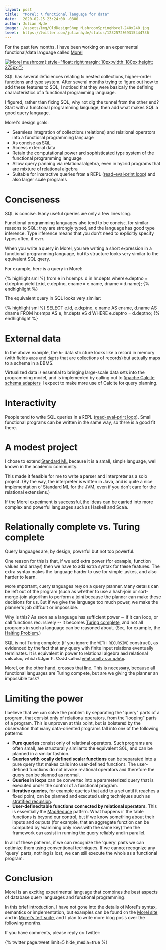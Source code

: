 ```yaml
---
layout: post
title:  "Morel: A functional language for data"
date:   2020-02-25 23:24:00 -0800
author: Julian Hyde
image:  /assets/img/OldDesignShop_MushroomSpringMorel-240x240.jpg
tweet:  https://twitter.com/julianhyde/status/1232572869315444736
---
```


For the past few months, I have been working on an experimental
functional/data language called
[Morel](https://github.com/julianhyde/morel).

[![Morel mushroom](/assets/img/OldDesignShop_MushroomSpringMorel-180x275.jpg "Morel mushroom (credit: OldDesignShop.com)"){:style="float: right;margin: 10px;width: 180px;height: 275px;"}](https://olddesignshop.com/wp-content/uploads/2015/03/OldDesignShop_MushroomSpringMorel-670x1024.jpg)

SQL has several deficiences relating to nested collections,
higher-order functions and type system. After several months trying to
figure out how to add these features to SQL, I noticed that they were
basically the defining characteristics of a functional programming
language.

I figured, rather than fixing SQL, why not dig the tunnel from the
other end?  Start with a functional programming language, then add what
makes SQL a good query language.

Morel's design goals:

* Seamless integration of collections (relations) and relational
  operators into a functional programming language
* As concise as SQL
* Access external data
* Retain the computational power and sophisticated type system of the
  functional programming language
* Allow query planning via relational algebra, even in hybrid programs
  that are mixture of relational algebra
* Suitable for interactive queries from a REPL
  ([read-eval-print loop](https://en.wikipedia.org/wiki/Read%E2%80%93eval%E2%80%93print_loop))
  and also larger scale programs

# Conciseness

SQL is concise. Many useful queries are only a few lines long.

Functional programming languages also tend to be concise, for similar
reasons to SQL: they are strongly typed, and the language has good
type inference. Type inference means that you don't need to explicitly
specify types often, if ever.

When you write a query in Morel, you are writing a short expression in
a functional programming language, but its structure looks very
similar to the equivalent SQL query.

For example, here is a query in Morel:

{% highlight sml %}
from e in hr.emps,
    d in hr.depts
where e.deptno = d.deptno
yield {e.id, e.deptno, ename = e.name, dname = d.name};
{% endhighlight %}

The equivalent query in SQL looks very similar:

{% highlight sml %}
SELECT e.id, e.deptno, e.name AS ename, d.name AS dname
FROM hr.emps AS e,
    hr.depts AS d
WHERE e.deptno = d.deptno;
{% endhighlight %}

# External data

In the above example, the `hr` data structure looks like a record in
memory (with fields `emps` and `depts` that are collections of
records) but actually maps to a schema in a DBMS.

Virtualized data is essential to bringing large-scale data sets into
the programming model, and is implemented by calling out to
[Apache Calcite schema adapters](https://calcite.apache.org/docs/adapter.html).
I expect to make more use of Calcite for query planning.

# Interactivity

People tend to write SQL queries in a REPL
([read-eval-print loop](https://en.wikipedia.org/wiki/Read%E2%80%93eval%E2%80%93print_loop)).
Small functional programs can be written in the same way, so there is
a good fit there.

# A modest project

I chose to extend
[Standard ML](https://en.wikipedia.org/wiki/Standard_ML) because it is
a small, simple language, well known in the academic community.

This made it feasible for me to write a parser and interpreter as a
solo project. (By the way, the interpreter is written in Java, and is
quite a nice implementation of Standard ML for the JVM, even if you
don't care for the relational extensions.)

If the Morel experiment is successful, the ideas can be carried into
more complex and powerful languages such as Haskell and Scala.

# Relationally complete vs. Turing complete

Query languages are, by design, powerful but not too powerful.

One reason for this is that, if we add extra power (for example,
function values and arrays) then we have to add extra syntax for these
features. The extra syntax makes the language harder to use for simple
taskes, and also harder to learn.

More important, query languages rely on a query planner.  Many details
can be left out of the program (such as whether to use a hash-join or
sort-merge-join algorithm to perform a join) because the planner can
make these decisions for us.  But if we give the language too much
power, we make the planner's job difficult or impossible.

Why is this? As soon as a language has sufficient power -- if it can loop,
or call functions recursively -- it becomes
[Turing complete](https://en.wikipedia.org/wiki/Turing_completeness),
and not all programs in such a language can be reasoned about. (See,
for example, the
[Halting Problem](https://en.wikipedia.org/wiki/Halting_problem).)

SQL is not Turing complete (if you ignore the `WITH RECURSIVE`
construct), as evidenced by the fact that any query with finite input
relations eventually terminates. It is equivalent in power to
relational algebra and relational calculus, which Edgar F. Codd called
[relationally complete](https://en.wikipedia.org/wiki/Codd%27s_theorem).

Morel, on the other hand, crosses that line. This is necessary,
because all functional languages are Turing complete, but are we
giving the planner an impossible task?

# Limiting the power

I believe that we can solve the problem by separating the "query"
parts of a program, that consist only of relational operators, from
the "looping" parts of a program. This is unproven at this point, but
is bolstered by the observation that many data-oriented programs fall
into one of the following patterns:

* **Pure queries** consist only of relational operators. Such programs
  are often small, are structurally similar to the equivalent SQL, and
  can be planned in a similar fashion.
* **Queries with locally defined scalar functions** can be separated
  into a pure query that makes calls into user-defined functions. The
  user-defined functions do not invoke relational operators and
  therefore the query can be planned as normal.
* **Queries in loops** can be converted into a parameterized query
  that is executed under the control of a functional program.
* **Iterative queries**, for example queries that add to a set until
  it reaches a fixed point, can be planned and executed using
  techniques such as
  [stratified recursion](http://infolab.stanford.edu/~ullman/fcdb/spr99/lec13.pdf).
* **User-defined table functions connected by relational
  operators**. This is essentially the
  [MapReduce](https://en.wikipedia.org/wiki/MapReduce) pattern.  What
  happens in the table functions is beyond our control, but if we know
  something about their inputs and outputs (for example, that an
  aggregate function can be computed by examining only rows with the
  same key) then the framework can assist in running the query
  reliably and in parallel.

In all of these patterns, if we can recognize the 'query' parts we can
optimize them using conventional techniques. If we cannot recognize
any 'query' parts, nothing is lost; we can still execute the whole as
a functional program.

# Conclusion

Morel is an exciting experimental language that combines the best
aspects of database query languages and functional programming.

In this brief introduction, I have not gone into the details of
Morel's syntax, semantics or implementation, but examples can be found
on the
[Morel site](https://github.com/julianhyde/morel/blob/master/README.md)
and in
[Morel's test suite](https://github.com/julianhyde/morel/tree/master/src/test/resources/script),
and I plan to write more blog posts over the following months.

If you have comments, please reply on Twitter:

<div data_dnt="true">
{% twitter page.tweet limit=5 hide_media=true %}
</div>
